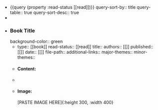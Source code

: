 - {{query (property :read-status [[read]])}}
  query-sort-by:: title
  query-table:: true
  query-sort-desc:: true
-
- ### Book Title
  background-color:: green
	- type:: [[book]]
	  read-status:: [[read]]
	  title:: 
	  authors:: [[]]
	  published:: [[]] 
	  date:: [[]]
	  file-path:: 
	  additional-links::
	  major-themes::
	  minor-themes::
	- #### Content:
	-
	- #### Image:
	  [PASTE IMAGE HERE]{:height 300, :width 400}